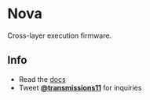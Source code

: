 # Nova
Cross-layer execution firmware.

## Info
- Read the [docs](https://docs.rari.capital/nova)
- Tweet [**@transmissions11**](https://twitter.com/transmissions11) for inquiries 
